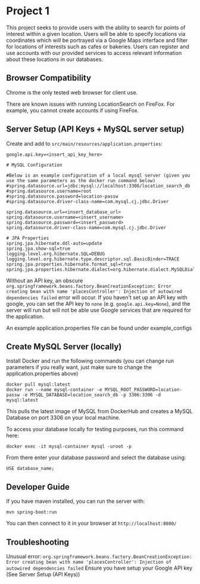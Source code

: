# Project 1

This project seeks to provide users with the ability to search for points of interest within a given location. Users will be able to specify locations via coordinates which will be portrayed via a Google Maps interface and filter for locations of interests such as cafes or bakeries. Users can register and use accounts with our provided services to access relevant information about these locations in our databases.

## Browser Compatibility

Chrome is the only tested web browser for client use.

There are known issues with running LocationSearch on FireFox. For example, you cannot create accounts if using FireFox.

## Server Setup (API Keys + MySQL server setup)

Create and add to `src/main/resources/application.properties`:

```
google.api.key=<insert_api_key_here>

# MySQL Configuration

#Below is an example configuration of a local mysql server (given you use the same parameters as the docker run command below)
#spring.datasource.url=jdbc:mysql://localhost:3306/location_search_db
#spring.datasource.username=root
#spring.datasource.password=location-passw
#spring.datasource.driver-class-name=com.mysql.cj.jdbc.Driver

spring.datasource.url=<insert_database_url>
spring.datasource.username=<insert_username>
spring.datasource.password=<insert_password>
spring.datasource.driver-class-name=com.mysql.cj.jdbc.Driver

# JPA Properties
spring.jpa.hibernate.ddl-auto=update
spring.jpa.show-sql=true
logging.level.org.hibernate.SQL=DEBUG
logging.level.org.hibernate.type.descriptor.sql.BasicBinder=TRACE
spring.jpa.properties.hibernate.format_sql=true
spring.jpa.properties.hibernate.dialect=org.hibernate.dialect.MySQLDialect
```

Without an API key, an obscure `org.springframework.beans.factory.BeanCreationException: Error creating bean with name 'placesController': Injection of autowired dependencies failed` error will occur.
If you haven't set up an API key with google, you can set the API key to `none` (e.g. `google.api.key=None`), and the server will run but will not be able use Google services that are required for the application.

An example application.properties file can be found under example_configs

## Create MySQL Server (locally)

Install Docker and run the following commands (you can change run parameters if you really want, just make sure to change the application.properties above)

```
docker pull mysql:latest
docker run --name mysql-container -e MYSQL_ROOT_PASSWORD=location-passw -e MYSQL_DATABASE=location_search_db -p 3306:3306 -d mysql:latest
```

This pulls the latest image of MySQL from DockerHub and creates a MySQL Database on port 3306 on your local machine.

To access your database locally for testing purposes, run this command here:

```
docker exec -it mysql-container mysql -uroot -p
```

From there enter your database password and select the database using:

```
USE database_name;
```

## Developer Guide

If you have maven installed, you can run the server with:

```shell
mvn spring-boot:run
```

You can then connect to it in your browser at `http://localhost:8080/`

## Troubleshooting

Unusual error: `org.springframework.beans.factory.BeanCreationException: Error creating bean with name 'placesController': Injection of autowired dependencies failed`
Ensure you have setup your Google API key (See Server Setup (API Keys))
